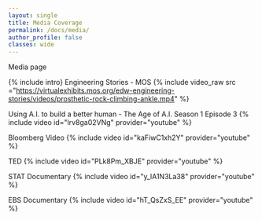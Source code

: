 ```yaml
---
layout: single
title: Media Coverage
permalink: /docs/media/
author_profile: false
classes: wide
---
```


Media page

{% include intro}
Engineering Stories - MOS
{% include video_raw src ="https://virtualexhibits.mos.org/edw-engineering-stories/videos/prosthetic-rock-climbing-ankle.mp4" %}


<!-- <p><video id="scenario-1" class="video-js vjs-default-skin vjs-big-play-centered" controls
 preload="auto" width="640" height="480" data-setup='{}'>
  <source src="https://virtualexhibits.mos.org/edw-engineering-stories/videos/prosthetic-rock-climbing-ankle.mp4
" type='video/mp4'>
</video></p> -->

Using A.I. to build a better human - The Age of A.I. Season 1 Episode 3
{% include video id="lrv8ga02VNg" provider="youtube" %}

Bloomberg Video
{% include video id="kaFiwC1xh2Y" provider="youtube" %}

TED
{% include video id="PLk8Pm_XBJE" provider="youtube" %}

STAT Documentary
{% include video id="y_lA1N3La38" provider="youtube" %}

EBS Documentary
{% include video id="hT_QsZxS_EE" provider="youtube" %}
